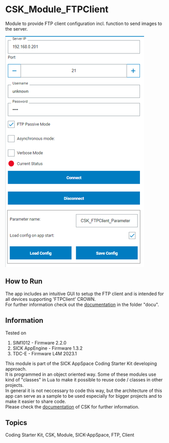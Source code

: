 # CSK_Module_FTPClient

Module to provide FTP client configuration incl. function to send images to the server.  

![](https://github.com/SICKAppSpaceCodingStarterKit/CSK_Module_FTPClient/blob/main/docu/media/UI_Screenshot.png)

## How to Run

The app includes an intuitive GUI to setup the FTP client and is intended for all devices supporting 'FTPClient' CROWN.  
For further information check out the [documentation](https://raw.githack.com/SICKAppSpaceCodingStarterKit/CSK_Module_FTPClient/main/docu/CSK_Module_FTPClient.html) in the folder "docu".

## Information

Tested on  

1. SIM1012        - Firmware 2.2.0
2. SICK AppEngine - Firmware 1.3.2
3. TDC-E          - Firmware L4M 2023.1

This module is part of the SICK AppSpace Coding Starter Kit developing approach.  
It is programmed in an object oriented way. Some of these modules use kind of "classes" in Lua to make it possible to reuse code / classes in other projects.  
In general it is not neccessary to code this way, but the architecture of this app can serve as a sample to be used especially for bigger projects and to make it easier to share code.  
Please check the [documentation](https://github.com/SICKAppSpaceCodingStarterKit/.github/blob/main/docu/SICKAppSpaceCodingStarterKit_Documentation.md) of CSK for further information.  
## Topics

Coding Starter Kit, CSK, Module, SICK-AppSpace, FTP, Client
